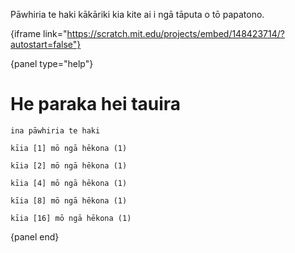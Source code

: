 Pāwhiria te haki kākāriki kia kite ai i ngā tāputa o tō papatono.

{iframe link="https://scratch.mit.edu/projects/embed/148423714/?autostart=false"}

{panel type="help"}

# He paraka hei tauira

<pre><code class="scratch:split:random">ina pāwhiria te haki

kīia [1] mō ngā hēkona (1)

kīia [2] mō ngā hēkona (1)

kīia [4] mō ngā hēkona (1)

kīia [8] mō ngā hēkona (1)

kīia [16] mō ngā hēkona (1)
</code></pre>

{panel end}
